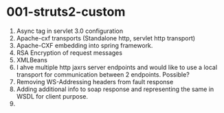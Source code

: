 001-struts2-custom
==================

1. Async tag in servlet 3.0 configuration
2. Apache-cxf transports (Standalone http, servlet http transport)
3. Apache-CXF embedding into spring framework.
4. RSA Encryption of request messages
5. XMLBeans
6. I ahve multiple http jaxrs server endpoints and would like to use a local transport for communication between 2 endpoints. Possible?
7. Removing WS-Addressing headers from fault response
8. Adding additional info to soap response and representing the same in WSDL for client purpose.
9. 
